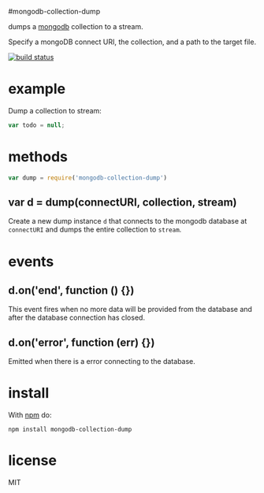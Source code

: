 #mongodb-collection-dump

dumps a [mongodb](https://npmjs.org/package/mongodb) collection to a stream.

Specify a mongoDB connect URI, the collection, and a path to the target file.

[![build status](https://secure.travis-ci.org/nickpoorman/mongodb-collection-dump.png)](http://travis-ci.org/nickpoorman/mongodb-collection-dump)

# example

Dump a collection to stream:

``` js
var todo = null;
```

# methods

``` js
var dump = require('mongodb-collection-dump')
```

## var d = dump(connectURI, collection, stream)

Create a new dump instance `d` that connects to the mongodb database at `connectURI` and dumps the entire collection to `stream`.

# events

## d.on('end', function () {})

This event fires when no more data will be provided from the database and after the database connection has closed.

## d.on('error', function (err) {})

Emitted when there is a error connecting to the database.

# install

With [npm](https://npmjs.org) do:

```
npm install mongodb-collection-dump
```

# license

MIT